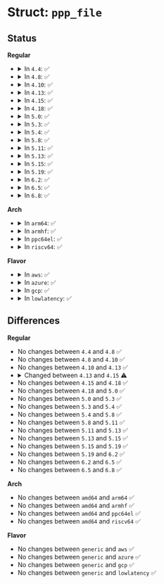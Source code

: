 # Struct: <code>ppp_file</code>

## Status
<b>Regular</b>
<ul>
<li>
<details>
<summary>In <code>4.4</code>: ✅</summary>

```c
struct ppp_file {
    enum (anon) kind;
    struct sk_buff_head xq;
    struct sk_buff_head rq;
    wait_queue_head_t rwait;
    atomic_t refcnt;
    int hdrlen;
    int index;
    int dead;
};
```
</details>
</li>
<li>
<details>
<summary>In <code>4.8</code>: ✅</summary>

```c
struct ppp_file {
    enum (anon) kind;
    struct sk_buff_head xq;
    struct sk_buff_head rq;
    wait_queue_head_t rwait;
    atomic_t refcnt;
    int hdrlen;
    int index;
    int dead;
};
```
</details>
</li>
<li>
<details>
<summary>In <code>4.10</code>: ✅</summary>

```c
struct ppp_file {
    enum (anon) kind;
    struct sk_buff_head xq;
    struct sk_buff_head rq;
    wait_queue_head_t rwait;
    atomic_t refcnt;
    int hdrlen;
    int index;
    int dead;
};
```
</details>
</li>
<li>
<details>
<summary>In <code>4.13</code>: ✅</summary>

```c
struct ppp_file {
    enum (anon) kind;
    struct sk_buff_head xq;
    struct sk_buff_head rq;
    wait_queue_head_t rwait;
    atomic_t refcnt;
    int hdrlen;
    int index;
    int dead;
};
```
</details>
</li>
<li>
<details>
<summary>In <code>4.15</code>: ✅</summary>

```c
struct ppp_file {
    enum (anon) kind;
    struct sk_buff_head xq;
    struct sk_buff_head rq;
    wait_queue_head_t rwait;
    refcount_t refcnt;
    int hdrlen;
    int index;
    int dead;
};
```
</details>
</li>
<li>
<details>
<summary>In <code>4.18</code>: ✅</summary>

```c
struct ppp_file {
    enum (anon) kind;
    struct sk_buff_head xq;
    struct sk_buff_head rq;
    wait_queue_head_t rwait;
    refcount_t refcnt;
    int hdrlen;
    int index;
    int dead;
};
```
</details>
</li>
<li>
<details>
<summary>In <code>5.0</code>: ✅</summary>

```c
struct ppp_file {
    enum (anon) kind;
    struct sk_buff_head xq;
    struct sk_buff_head rq;
    wait_queue_head_t rwait;
    refcount_t refcnt;
    int hdrlen;
    int index;
    int dead;
};
```
</details>
</li>
<li>
<details>
<summary>In <code>5.3</code>: ✅</summary>

```c
struct ppp_file {
    enum (anon) kind;
    struct sk_buff_head xq;
    struct sk_buff_head rq;
    wait_queue_head_t rwait;
    refcount_t refcnt;
    int hdrlen;
    int index;
    int dead;
};
```
</details>
</li>
<li>
<details>
<summary>In <code>5.4</code>: ✅</summary>

```c
struct ppp_file {
    enum (anon) kind;
    struct sk_buff_head xq;
    struct sk_buff_head rq;
    wait_queue_head_t rwait;
    refcount_t refcnt;
    int hdrlen;
    int index;
    int dead;
};
```
</details>
</li>
<li>
<details>
<summary>In <code>5.8</code>: ✅</summary>

```c
struct ppp_file {
    enum (anon) kind;
    struct sk_buff_head xq;
    struct sk_buff_head rq;
    wait_queue_head_t rwait;
    refcount_t refcnt;
    int hdrlen;
    int index;
    int dead;
};
```
</details>
</li>
<li>
<details>
<summary>In <code>5.11</code>: ✅</summary>

```c
struct ppp_file {
    enum (anon) kind;
    struct sk_buff_head xq;
    struct sk_buff_head rq;
    wait_queue_head_t rwait;
    refcount_t refcnt;
    int hdrlen;
    int index;
    int dead;
};
```
</details>
</li>
<li>
<details>
<summary>In <code>5.13</code>: ✅</summary>

```c
struct ppp_file {
    enum (anon) kind;
    struct sk_buff_head xq;
    struct sk_buff_head rq;
    wait_queue_head_t rwait;
    refcount_t refcnt;
    int hdrlen;
    int index;
    int dead;
};
```
</details>
</li>
<li>
<details>
<summary>In <code>5.15</code>: ✅</summary>

```c
struct ppp_file {
    enum (anon) kind;
    struct sk_buff_head xq;
    struct sk_buff_head rq;
    wait_queue_head_t rwait;
    refcount_t refcnt;
    int hdrlen;
    int index;
    int dead;
};
```
</details>
</li>
<li>
<details>
<summary>In <code>5.19</code>: ✅</summary>

```c
struct ppp_file {
    enum (anon) kind;
    struct sk_buff_head xq;
    struct sk_buff_head rq;
    wait_queue_head_t rwait;
    refcount_t refcnt;
    int hdrlen;
    int index;
    int dead;
};
```
</details>
</li>
<li>
<details>
<summary>In <code>6.2</code>: ✅</summary>

```c
struct ppp_file {
    enum (anon) kind;
    struct sk_buff_head xq;
    struct sk_buff_head rq;
    wait_queue_head_t rwait;
    refcount_t refcnt;
    int hdrlen;
    int index;
    int dead;
};
```
</details>
</li>
<li>
<details>
<summary>In <code>6.5</code>: ✅</summary>

```c
struct ppp_file {
    enum (anon) kind;
    struct sk_buff_head xq;
    struct sk_buff_head rq;
    wait_queue_head_t rwait;
    refcount_t refcnt;
    int hdrlen;
    int index;
    int dead;
};
```
</details>
</li>
<li>
<details>
<summary>In <code>6.8</code>: ✅</summary>

```c
struct ppp_file {
    enum (anon) kind;
    struct sk_buff_head xq;
    struct sk_buff_head rq;
    wait_queue_head_t rwait;
    refcount_t refcnt;
    int hdrlen;
    int index;
    int dead;
};
```
</details>
</li>
</ul>
<b>Arch</b>
<ul>
<li>
<details>
<summary>In <code>arm64</code>: ✅</summary>

```c
struct ppp_file {
    enum (anon) kind;
    struct sk_buff_head xq;
    struct sk_buff_head rq;
    wait_queue_head_t rwait;
    refcount_t refcnt;
    int hdrlen;
    int index;
    int dead;
};
```
</details>
</li>
<li>
<details>
<summary>In <code>armhf</code>: ✅</summary>

```c
struct ppp_file {
    enum (anon) kind;
    struct sk_buff_head xq;
    struct sk_buff_head rq;
    wait_queue_head_t rwait;
    refcount_t refcnt;
    int hdrlen;
    int index;
    int dead;
};
```
</details>
</li>
<li>
<details>
<summary>In <code>ppc64el</code>: ✅</summary>

```c
struct ppp_file {
    enum (anon) kind;
    struct sk_buff_head xq;
    struct sk_buff_head rq;
    wait_queue_head_t rwait;
    refcount_t refcnt;
    int hdrlen;
    int index;
    int dead;
};
```
</details>
</li>
<li>
<details>
<summary>In <code>riscv64</code>: ✅</summary>

```c
struct ppp_file {
    enum (anon) kind;
    struct sk_buff_head xq;
    struct sk_buff_head rq;
    wait_queue_head_t rwait;
    refcount_t refcnt;
    int hdrlen;
    int index;
    int dead;
};
```
</details>
</li>
</ul>
<b>Flavor</b>
<ul>
<li>
<details>
<summary>In <code>aws</code>: ✅</summary>

```c
struct ppp_file {
    enum (anon) kind;
    struct sk_buff_head xq;
    struct sk_buff_head rq;
    wait_queue_head_t rwait;
    refcount_t refcnt;
    int hdrlen;
    int index;
    int dead;
};
```
</details>
</li>
<li>
<details>
<summary>In <code>azure</code>: ✅</summary>

```c
struct ppp_file {
    enum (anon) kind;
    struct sk_buff_head xq;
    struct sk_buff_head rq;
    wait_queue_head_t rwait;
    refcount_t refcnt;
    int hdrlen;
    int index;
    int dead;
};
```
</details>
</li>
<li>
<details>
<summary>In <code>gcp</code>: ✅</summary>

```c
struct ppp_file {
    enum (anon) kind;
    struct sk_buff_head xq;
    struct sk_buff_head rq;
    wait_queue_head_t rwait;
    refcount_t refcnt;
    int hdrlen;
    int index;
    int dead;
};
```
</details>
</li>
<li>
<details>
<summary>In <code>lowlatency</code>: ✅</summary>

```c
struct ppp_file {
    enum (anon) kind;
    struct sk_buff_head xq;
    struct sk_buff_head rq;
    wait_queue_head_t rwait;
    refcount_t refcnt;
    int hdrlen;
    int index;
    int dead;
};
```
</details>
</li>
</ul>

## Differences
<b>Regular</b>
<ul>
<li>
No changes between <code>4.4</code> and <code>4.8</code> ✅
</li>
<li>
No changes between <code>4.8</code> and <code>4.10</code> ✅
</li>
<li>
No changes between <code>4.10</code> and <code>4.13</code> ✅
</li>
<li>
<details>
<summary>Changed between <code>4.13</code> and <code>4.15</code> ⚠️</summary>
<ul>
<li>
<b>Field type changed. </b>
<code>atomic_t refcnt</code> ➡️ <code>refcount_t refcnt</code>
</li>
</ul>
</details>
</li>
<li>
No changes between <code>4.15</code> and <code>4.18</code> ✅
</li>
<li>
No changes between <code>4.18</code> and <code>5.0</code> ✅
</li>
<li>
No changes between <code>5.0</code> and <code>5.3</code> ✅
</li>
<li>
No changes between <code>5.3</code> and <code>5.4</code> ✅
</li>
<li>
No changes between <code>5.4</code> and <code>5.8</code> ✅
</li>
<li>
No changes between <code>5.8</code> and <code>5.11</code> ✅
</li>
<li>
No changes between <code>5.11</code> and <code>5.13</code> ✅
</li>
<li>
No changes between <code>5.13</code> and <code>5.15</code> ✅
</li>
<li>
No changes between <code>5.15</code> and <code>5.19</code> ✅
</li>
<li>
No changes between <code>5.19</code> and <code>6.2</code> ✅
</li>
<li>
No changes between <code>6.2</code> and <code>6.5</code> ✅
</li>
<li>
No changes between <code>6.5</code> and <code>6.8</code> ✅
</li>
</ul>
<b>Arch</b>
<ul>
<li>
No changes between <code>amd64</code> and <code>arm64</code> ✅
</li>
<li>
No changes between <code>amd64</code> and <code>armhf</code> ✅
</li>
<li>
No changes between <code>amd64</code> and <code>ppc64el</code> ✅
</li>
<li>
No changes between <code>amd64</code> and <code>riscv64</code> ✅
</li>
</ul>
<b>Flavor</b>
<ul>
<li>
No changes between <code>generic</code> and <code>aws</code> ✅
</li>
<li>
No changes between <code>generic</code> and <code>azure</code> ✅
</li>
<li>
No changes between <code>generic</code> and <code>gcp</code> ✅
</li>
<li>
No changes between <code>generic</code> and <code>lowlatency</code> ✅
</li>
</ul>
